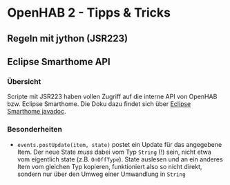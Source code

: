 # OpenHAB 2 - Tipps & Tricks

## Regeln mit jython (JSR223)

## Eclipse Smarthome API

### Übersicht
Scripte mit JSR223 haben vollen Zugriff auf die interne API von OpenHAB bzw. Eclipse Smarthome. Die Doku dazu findet sich über [Eclipse Smarthome javadoc](https://eclipse.org/smarthome/documentation/javadoc/overview-summary.html).

### Besonderheiten
  * `events.postUpdate(item, state)` postet ein Update für das angegebene Item. Der neue State *muss* dabei vom Typ `String` (!) sein, nicht etwa vom eigentlich state (z.B. `OnOffType`). State auslesen und an ein anderes Item vom gleichen Typ kopieren, funktioniert also so nicht direkt, sondern nur über den Umweg einer Umwandlung in `String`

